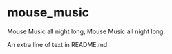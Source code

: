 # mouse_music
Mouse Music all night long, Mouse Music all night long. 

An extra line of text in README.md
